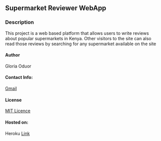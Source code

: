 ## Supermarket Reviewer WebApp

### Description
This project is a web based platform that allows users to write reviews about popular supermarkets in Kenya. Other visitors to the site can also read those reviews by searching for any supermarket available on the site 


#### Author
Gloria Oduor

#### Contact Info:
[Gmail](gloriaoduor@gmail.com)

#### License 
[MIT Licence](http://choosealicense.com/licenses/mit/#)

#### Hosted on:
Heroku 
[Link](https://sm-reviewer-api.herokuapp.com/)

